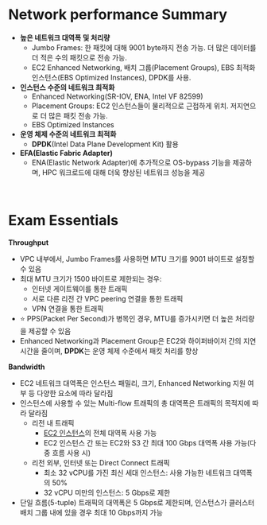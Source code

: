 # Network performance Summary

- **높은 네트워크 대역폭 및 처리량**
  - Jumbo Frames: 한 패킷에 대해 9001 byte까지 전송 가능. 더 많은 데이터를 더 적은 수의 패킷으로 전송 가능.
  - EC2 Enhanced Networking, 배치 그룹(Placement Groups), EBS 최적화 인스턴스(EBS Optimized Instances), DPDK를 사용.
- **인스턴스 수준의 네트워크 최적화**
  - Enhanced Networking(SR-IOV, ENA, Intel VF 82599)
  - Placement Groups: EC2 인스턴스들이 물리적으로 근접하게 위치. 저지연으로 더 많은 패킷 전송 가능.
  - EBS Optimized Instances
- **운영 체제 수준의 네트워크 최적화**
  - **DPDK**(Intel Data Plane Development Kit) 활용
- **EFA(Elastic Fabric Adapter)**
  - ENA(Elastic Network Adapter)에 추가적으로 OS-bypass 기능을 제공하며, HPC 워크로드에 대해 더욱 향상된 네트워크 성능을 제공

<br>

# Exam Essentials

**Throughput**
- VPC 내부에서, Jumbo Frames를 사용하면 MTU 크기를 9001 바이트로 설정할 수 있음
- 최대 MTU 크기가 1500 바이트로 제한되는 경우:
  - 인터넷 게이트웨이를 통한 트래픽
  - 서로 다른 리전 간 VPC peering 연결을 통한 트래픽
  - VPN 연결을 통한 트래픽
- ⭐️ PPS(Packet Per Second)가 병목인 경우, MTU를 증가시키면 더 높은 처리량을 제공할 수 있음 
- Enhanced Networking과 Placement Group은 EC2와 하이퍼바이저 간의 지연 시간을 줄이며, **DPDK**는 운영 체제 수준에서 패킷 처리를 향상

**Bandwidth**
- EC2 네트워크 대역폭은 인스턴스 패밀리, 크기, Enhanced Networking 지원 여부 등 다양한 요소에 따라 달라짐
- 인스턴스에 사용할 수 있는 Multi-flow 트래픽의 총 대역폭은 트래픽의 목적지에 따라 달라짐
  - 리전 내 트래픽
    - [EC2 인스턴스](https://docs.aws.amazon.com/AWSEC2/latest/UserGuide/ec2-instance-network-bandwidth.html)의 전체 대역폭 사용 가능
    - EC2 인스턴스 간 또는 EC2와 S3 간 최대 100 Gbps 대역폭 사용 가능(다중 흐름 사용 시)
  - 리전 외부, 인터넷 또는 Direct Connect 트래픽
    - 최소 32 vCPU를 가진 최신 세대 인스턴스: 사용 가능한 네트워크 대역폭의 50%
    - 32 vCPU 미만의 인스턴스: 5 Gbps로 제한
- 단일 흐름(5-tuple) 트래픽의 대역폭은 5 Gbps로 제한되며, 인스턴스가 클러스터 배치 그룹 내에 있을 경우 최대 10 Gbps까지 가능
